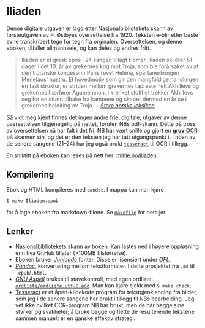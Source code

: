 # Iliaden

Denne digitale utgaven er lagd etter [Nasjonalbibliotekets
skann](https://www.nb.no/items/URN:NBN:no-nb_digibok_2009102100002) av
førsteutgaven av P. Østbyes oversettelse fra 1920. Teksten ~~er~~blir etter beste evne
transkribert tegn for tegn fra orginalen. Oversettelsen, og denne eboken,
tilfaller allmannseie, og kan deles og endres fritt.

> Iliaden er et gresk epos i 24 sanger, tillagt Homer. Iliaden skildrer 51
> dager i det 10. år av grekernes krig mot Troja, som ble forårsaket av at den
> trojanske kongesønn Paris røvet Helena, spartanerkongen Menelaos' hustru. Et
> hovedmotiv som gir den mangfoldige handlingen en fast struktur, er striden
> mellom grekernes tapreste helt Akhillevs og grekernes hærfører Agamemnon.
> I krenket stolthet trekker Akhillevs seg for en stund tilbake fra kampene og
> skaper dermed en krise i grekernes beleiring av Troja.
> —[*Store norske leksikon*](https://snl.no/Iliaden)

Så vidt meg kjent finnes det ingen andre frie, digitale, utgaver av denne
oversettelsen tilgjenegelig på nettet, foruten NBs pdf-skann. Dette på tross av
oversettelsen nå har falt i det fri. NB har vært snille og gjort en [**grov**
OCR](original/iliaden-tekst.txt) på skannen sin, og det er den teksten jeg har
tatt utgangspunkt i. I noen av de senere sangene (21–24) har jeg også brukt
[`tesseract`](https://github.com/tesseract-ocr/tesseract) til OCR i tillegg.

En sniktitt på eboken kan leses på nett her:
[mihle.no/iliaden](https://www.mihle.no/iliaden).

## Kompilering

Ebok og HTML kompileres med `pandoc`. I mappa kan man kjøre

    $ make Iliaden.epub

for å lage eboken fra markdown-filene. Se [`makefile`](makefile) for detaljer.

## Lenker

* [Nasjonalbibliotekets
  skann](https://www.nb.no/items/URN:NBN:no-nb_digibok_2009102100002) av boken.
  Kan lastes ned i høyere oppløsning enn hva GitHub tillater (>100MB filstørrelse).
* Eboken bruker [*Junicode*](https://junicode.sourceforge.io/) fonter. Disse er
  lisensiert under [*OFL*](http://scripts.sil.org/OFL).
* [*Pandoc*](https://pandoc.org/), konvertering mellom tekstformater. I dette
  prosjektet fra `.md` til `.epub`/`.html`.
* [*GNU Aspell*](http://aspell.net/) brukes til stavekontroll, med egen ordliste:
  [`ordliste/ordliste.utf-8.add`](ordliste/ordliste.utf-8.add). Man kan kjøre sjekk
  med `$ make check`.
* [Tesseract](https://github.com/tesseract-ocr/tesseract) er et åpen-kildekode
  program for tekstgjenkjenning fra bilder, som jeg i de senere sangene har brukt
  i tillegg til NBs bearbeiding. Jeg vet ikke hvilket OCR-program NB har brukt,
  men de har begge sine styrker og svakheter; å bruke begge og flette de
  resulterende tekstene sammen manuelt er en ganske effektiv strategi.
